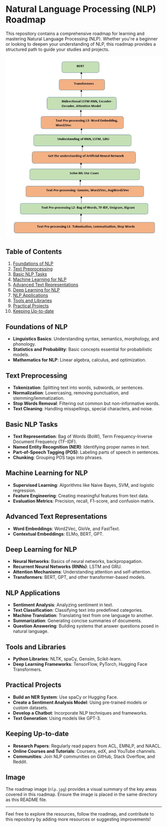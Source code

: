 # Natural Language Processing (NLP) Roadmap

This repository contains a comprehensive roadmap for learning and mastering Natural Language Processing (NLP). Whether you're a beginner or looking to deepen your understanding of NLP, this roadmap provides a structured path to guide your studies and projects.

![NLP Roadmap](nlp.jpg)

## Table of Contents
1. [Foundations of NLP](#foundations-of-nlp)
2. [Text Preprocessing](#text-preprocessing)
3. [Basic NLP Tasks](#basic-nlp-tasks)
4. [Machine Learning for NLP](#machine-learning-for-nlp)
5. [Advanced Text Representations](#advanced-text-representations)
6. [Deep Learning for NLP](#deep-learning-for-nlp)
7. [NLP Applications](#nlp-applications)
8. [Tools and Libraries](#tools-and-libraries)
9. [Practical Projects](#practical-projects)
10. [Keeping Up-to-date](#keeping-up-to-date)

## Foundations of NLP
- **Linguistics Basics**: Understanding syntax, semantics, morphology, and phonology.
- **Statistics and Probability**: Basic concepts essential for probabilistic models.
- **Mathematics for NLP**: Linear algebra, calculus, and optimization.

## Text Preprocessing
- **Tokenization**: Splitting text into words, subwords, or sentences.
- **Normalization**: Lowercasing, removing punctuation, and stemming/lemmatization.
- **Stop Words Removal**: Filtering out common but non-informative words.
- **Text Cleaning**: Handling misspellings, special characters, and noise.

## Basic NLP Tasks
- **Text Representation**: Bag of Words (BoW), Term Frequency-Inverse Document Frequency (TF-IDF).
- **Named Entity Recognition (NER)**: Identifying proper names in text.
- **Part-of-Speech Tagging (POS)**: Labeling parts of speech in sentences.
- **Chunking**: Grouping POS tags into phrases.

## Machine Learning for NLP
- **Supervised Learning**: Algorithms like Naive Bayes, SVM, and logistic regression.
- **Feature Engineering**: Creating meaningful features from text data.
- **Evaluation Metrics**: Precision, recall, F1-score, and confusion matrix.

## Advanced Text Representations
- **Word Embeddings**: Word2Vec, GloVe, and FastText.
- **Contextual Embeddings**: ELMo, BERT, GPT.

## Deep Learning for NLP
- **Neural Networks**: Basics of neural networks, backpropagation.
- **Recurrent Neural Networks (RNNs)**: LSTM and GRU.
- **Attention Mechanisms**: Understanding attention and self-attention.
- **Transformers**: BERT, GPT, and other transformer-based models.

## NLP Applications
- **Sentiment Analysis**: Analyzing sentiment in text.
- **Text Classification**: Classifying text into predefined categories.
- **Machine Translation**: Translating text from one language to another.
- **Summarization**: Generating concise summaries of documents.
- **Question Answering**: Building systems that answer questions posed in natural language.

## Tools and Libraries
- **Python Libraries**: NLTK, spaCy, Gensim, Scikit-learn.
- **Deep Learning Frameworks**: TensorFlow, PyTorch, Hugging Face Transformers.

## Practical Projects
- **Build an NER System**: Use spaCy or Hugging Face.
- **Create a Sentiment Analysis Model**: Using pre-trained models or custom datasets.
- **Develop a Chatbot**: Incorporate NLP techniques and frameworks.
- **Text Generation**: Using models like GPT-3.

## Keeping Up-to-date
- **Research Papers**: Regularly read papers from ACL, EMNLP, and NAACL.
- **Online Courses and Tutorials**: Coursera, edX, and YouTube channels.
- **Communities**: Join NLP communities on GitHub, Stack Overflow, and Reddit.

## Image
The roadmap image (`nlp.jpg`) provides a visual summary of the key areas covered in this roadmap. Ensure the image is placed in the same directory as this README file.

---

Feel free to explore the resources, follow the roadmap, and contribute to this repository by adding more resources or suggesting improvements!

